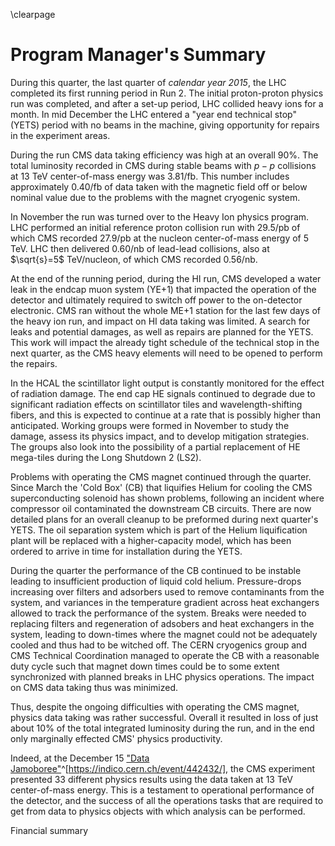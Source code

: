 \clearpage

# Program Manager's Summary

During this quarter, the last quarter of *calendar year 2015*, the LHC completed its first running period in Run 2. The initial proton-proton physics run was completed, and after a set-up period, LHC collided heavy ions for a month. In mid December the LHC entered a "year end technical stop" (YETS) period with no beams in the machine, giving opportunity for repairs in the experiment areas. 

During the run CMS data taking efficiency was high at an overall 90%.  The total luminosity recorded in CMS during stable beams with $p-p$ collisions at 13 TeV center-of-mass energy was 3.81/fb.  This number includes approximately 0.40/fb of data taken with the magnetic field off or below nominal value due to the problems with the magnet cryogenic system.

In November the run was turned over to the Heavy Ion physics program.  LHC performed an initial reference proton collision run with 29.5/pb of which CMS recorded 27.9/pb at the nucleon center-of-mass energy of 5 TeV. LHC then delivered 0.60/nb of lead-lead collisions, also at $\sqrt{s}=5$ TeV/nucleon, of which CMS recorded 0.56/nb. 

At the end of the running period, during the HI run, CMS developed a water leak in the endcap muon system (YE+1) that impacted the operation of the detector and ultimately required to switch off power to the on-detector electronic. CMS ran without the whole ME+1 station for the last few days of the heavy ion run, and impact on HI data taking was limited. A search for  leaks and potential damages, as well as repairs are planned for the YETS. This work will impact the already tight schedule of the technical stop in the next quarter, as the CMS heavy elements will need to be opened to perform the repairs.

In the HCAL the scintillator light output is constantly monitored for the effect of radiation damage. The end cap HE signals continued to degrade due to significant radiation effects on scintillator tiles and wavelength-shifting fibers, and this is expected to continue at a rate that is possibly higher than anticipated. Working groups were formed in November to study the damage, assess its physics impact, and to develop mitigation strategies. The groups also look into the possibility of a partial replacement of HE mega-tiles during the Long Shutdown 2 (LS2).

Problems with operating the CMS magnet continued through the quarter. Since March the 'Cold Box' (CB) that liquifies Helium for cooling the CMS superconducting solenoid has shown problems, following an incident where compressor oil contaminated the downstream CB circuits. There are now detailed plans for an overall cleanup to be preformed during next quarter's YETS. The oil separation system which is part of the Helium liquification plant will be replaced with a higher-capacity model, which has been ordered to arrive in time for installation during the YETS. 

During the quarter the performance of the CB continued to be instable leading to insufficient production of liquid cold helium. Pressure-drops increasing over filters and adsorbers used to remove contaminants from the system, and variances in the temperature gradient across heat exchangers allowed to track the performance of the system. Breaks were needed to replacing filters and regeneration of adsobers and heat exchangers in the system, leading to down-times where the magnet could not be adequately cooled and thus had to be witched off. The CERN cryogenics group and CMS Technical Coordination managed to operate the CB with a reasonable duty cycle such that magnet down times could be to some extent synchronized with planned breaks in LHC physics operations. The impact on CMS data taking thus was minimized. 

Thus, despite the ongoing difficulties with operating the CMS magnet, physics data taking was rather successful. Overall it resulted in loss of just about 10% of the total integrated luminosity during the run, and in the end only marginally effected CMS' physics productivity. 

Indeed, at the December 15 ["Data Jamoboree"](https://indico.cern.ch/event/442432/)^[https://indico.cern.ch/event/442432/], the CMS experiment presented 33 different physics results using the data taken at 13 TeV center-of-mass energy.   This is a testament to operational performance of the detector, and the success of all the operations tasks that are required to get from data to physics objects with which analysis can be performed. 


Financial summary


